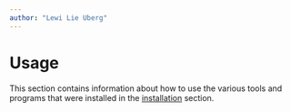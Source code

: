 ```yaml
---
author: "Lewi Lie Uberg"
---
```


# Usage <!-- omit in toc -->

This section contains information about how to use the various tools and programs that were installed in the [installation](../installation/index.md) section.
